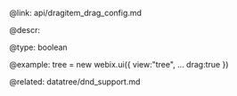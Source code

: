@link: api/dragitem_drag_config.md

@descr:


@type: boolean

@example:
tree = new webix.ui({
		view:"tree",
        ...
		drag:true
})

@related:
	datatree/dnd_support.md